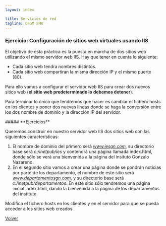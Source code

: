 ```yaml
---
layout: index

title: Servicios de red 
tagline: CFGM SMR
---
```

### Ejercicio: Configuración de sitios web virtuales usando IIS


El objetivo de esta práctica es la puesta en marcha de dos sitios web utilizando el mismo servidor web IIS. Hay que tener en cuenta lo siguiente:

* Cada sitio web tendra nombres distintos.
* Cada sitio web compartiran la misma dirección IP y el mismo puerto (80).

Para ello vamos a configurar el servidor web IIS para crear dos nuevos sitios web (**el sitio web predeterminado lo debemos detener**).

Para terminar lo único que tendremos que hacer es cambiar el fichero hosts en los clientes y poner dos nuevas líneas donde se haga la conversión entre los dos nombre de dominio y la dirección IP del servidor.

<div class='ejercicios' markdown='1'>
##### **Ejercicios**

Queremos construir en nuestro servidor web IIS dos sitios web con las siguientes características:

1. El nombre de dominio del primero será *www.iesgn.com*, su directorio base será *c:/inetpub/ies* y contendrá una página llamada index.html, donde sólo se verá una bienvenida a la página del insituto Gonzalo Nazareno.
2. En el segundo sitio vamos a crear una página donde se pondrán noticias por parte de los departamento, el nombre de este sitio será *www.departamentosgn.com*, y su directorio base será *c:/inetpub/departamentos*. En este sitio sólo tendremos una página inicial index.html, dando la bienvenida a la página de los departamentos del instituto.

Modifica el fichero hosts en los clientes y en el servidor para que se pueda acceder a los sitios web creados.

</div>

[Volver](index)
